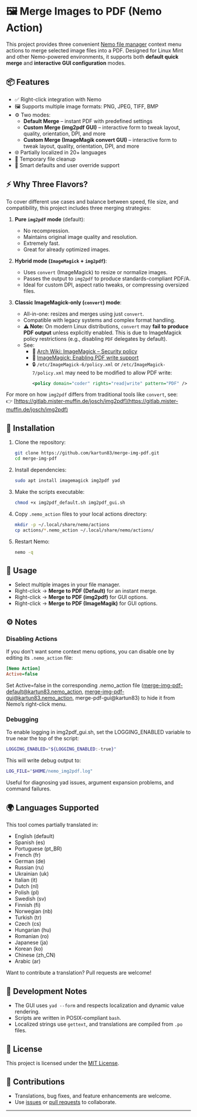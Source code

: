 # 🖼️ Merge Images to PDF (Nemo Action)

This project provides three convenient [Nemo file manager](https://github.com/linuxmint/nemo) context menu actions to merge selected image files into a PDF. Designed for Linux Mint and other Nemo-powered environments, it supports both **default quick merge** and **interactive GUI configuration** modes.

## 📦 Features

- ✅ Right-click integration with Nemo
- 🖼️ Supports multiple image formats: PNG, JPEG, TIFF, BMP
- ⚙️ Two modes:
  - **Default Merge** – instant PDF with predefined settings
  - **Custom Merge (img2pdf GUI)** – interactive form to tweak layout, quality, orientation, DPI, and more
  - **Custom Merge (ImageMagik convert GUI)** – interactive form to tweak layout, quality, orientation, DPI, and more
- 🌐 Partially localized in 20+ languages
- 🧼 Temporary file cleanup
- 🧪 Smart defaults and user override support

## ⚡ Why Three Flavors?

To cover different use cases and balance between speed, file size, and compatibility, this project includes three merging strategies:

1. **Pure `img2pdf` mode** (default):
   - No recompression.
   - Maintains original image quality and resolution.
   - Extremely fast.
   - Great for already optimized images.

2. **Hybrid mode (`ImageMagick` + `img2pdf`)**:
   - Uses `convert` (ImageMagick) to resize or normalize images.
   - Passes the output to `img2pdf` to produce standards-compliant PDF/A.
   - Ideal for custom DPI, aspect ratio tweaks, or compressing oversized files.

3. **Classic ImageMagick-only (`convert`) mode**:
   - All-in-one: resizes and merges using just `convert`.
   - Compatible with legacy systems and complex format handling.
   - **⚠️ Note:** On modern Linux distributions, `convert` may **fail to produce PDF output** unless explicitly enabled. This is due to ImageMagick policy restrictions (e.g., disabling `PDF` delegates by default).
   - See:
     - 🧱 [Arch Wiki: ImageMagick – Security policy](https://wiki.archlinux.org/title/ImageMagick#Security_policy)
     - 📄 [ImageMagick: Enabling PDF write support](https://imagemagick.org/script/formats.php#ps)
     - 🔒 `/etc/ImageMagick-6/policy.xml` or `/etc/ImageMagick-7/policy.xml` may need to be modified to allow PDF write:
       ```xml
       <policy domain="coder" rights="read|write" pattern="PDF" />
       ```

For more on how `img2pdf` differs from traditional tools like `convert`, see:  
👉 [https://gitlab.mister-muffin.de/josch/img2pdf](https://gitlab.mister-muffin.de/josch/img2pdf)


## 🔧 Installation

1. Clone the repository:

    ```bash
    git clone https://github.com/kartun83/merge-img-pdf.git
    cd merge-img-pdf
    ```

2. Install dependencies:

    ```bash
    sudo apt install imagemagick img2pdf yad
    ```

3. Make the scripts executable:

    ```bash
    chmod +x img2pdf_default.sh img2pdf_gui.sh
    ```

4. Copy `.nemo_action` files to your local actions directory:

    ```bash
    mkdir -p ~/.local/share/nemo/actions
    cp actions/*.nemo_action ~/.local/share/nemo/actions/
    ```

5. Restart Nemo:

    ```bash
    nemo -q
    ```

## 🧠 Usage

- Select multiple images in your file manager.
- Right-click → **Merge to PDF (Default)** for an instant merge.
- Right-click → **Merge to PDF (img2pdf)** for GUI options.
- Right-click → **Merge to PDF (ImageMagik)** for GUI options.

## ⚙️ Notes

### Disabling Actions

If you don’t want some context menu options, you can disable one by editing its `.nemo_action` file:

```ini
[Nemo Action]
Active=false
```
Set Active=false in the corresponding .nemo_action file (merge-img-pdf-default@kartun83.nemo_action, merge-img-pdf-gui@kartun83.nemo_action, merge-pdf-gui@kartun83) to hide it from Nemo’s right-click menu.


### Debugging
To enable logging in img2pdf_gui.sh, set the LOGGING_ENABLED variable to true near the top of the script:
```bash
LOGGING_ENABLED="${LOGGING_ENABLED:-true}"
```

This will write debug output to:

```bash
LOG_FILE="$HOME/nemo_img2pdf.log"
```
Useful for diagnosing yad issues, argument expansion problems, and command failures.

## 🌍 Languages Supported

This tool comes partially translated in:

- English (default)
- Spanish (es)
- Portuguese (pt_BR)
- French (fr)
- German (de)
- Russian (ru)
- Ukrainian (uk)
- Italian (it)
- Dutch (nl)
- Polish (pl)
- Swedish (sv)
- Finnish (fi)
- Norwegian (nb)
- Turkish (tr)
- Czech (cs)
- Hungarian (hu)
- Romanian (ro)
- Japanese (ja)
- Korean (ko)
- Chinese (zh_CN)
- Arabic (ar)

Want to contribute a translation? Pull requests are welcome!

## 🧪 Development Notes

- The GUI uses `yad --form` and respects localization and dynamic value rendering.
- Scripts are written in POSIX-compliant `bash`.
- Localized strings use `gettext`, and translations are compiled from `.po` files.



## 📝 License

This project is licensed under the [MIT License](LICENSE).

## 🤝 Contributions

- Translations, bug fixes, and feature enhancements are welcome.
- Use [issues](https://github.com/kartun83/merge-img-pdf/issues) or [pull requests](https://github.com/kartun83/merge-img-pdf/pulls) to collaborate.

---
